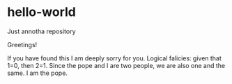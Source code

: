# hello-world
Just annotha repository

Greetings!

If you have found this I am deeply sorry for you. 
Logical falicies: given that 1=0, then 2=1. Since the pope and I are two people, we are also one and the same. I am the pope.
